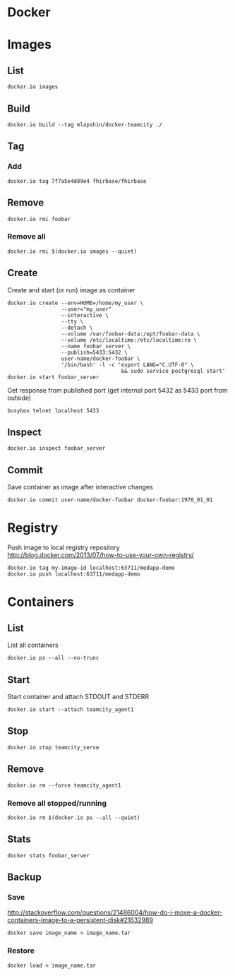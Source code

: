 <!-- -*- coding: utf-8; -*- -->

# Docker

# Images

## List

    docker.io images

## Build

    docker.io build --tag mlapshin/docker-teamcity ./

## Tag

### Add

    docker.io tag 7f7a5e4d89e4 fhirbase/fhirbase

## Remove

    docker.io rmi foobar

### Remove all

    docker.io rmi $(docker.io images --quiet)

## Create

Create and start (or run) image as container

    docker.io create --env=HOME=/home/my_user \
                     --user="my_user"
                     --interactive \
                     --tty \
                     --detach \
                     --volume /var/foobar-data:/opt/foobar-data \
                     --volume /etc/localtime:/etc/localtime:ro \
                     --name foobar_server \
                     --publish=5433:5432 \
                     user-name/docker-foobar \
                     '/bin/bash' -l -c 'export LANG="C.UTF-8" \
                                        && sudo service postgresql start'
    docker.io start foobar_server

Get response from published port (get internal port 5432 as 5433 port
from outside)

    busybox telnet localhost 5433

## Inspect

    docker.io inspect foobar_server

## Commit

Save container as image after interactive changes

    docker.io commit user-name/docker-foobar docker-foobar:1970_01_01

# Registry

Push image to local registry repository  
<http://blog.docker.com/2013/07/how-to-use-your-own-registry/>

    docker.io tag my-image-id localhost:63711/medapp-demo
    docker.io push localhost:63711/medapp-demo

# Containers

## List

List all containers

    docker.io ps --all --no-trunc

## Start

Start container and attach STDOUT and STDERR

    docker.io start --attach teamcity_agent1

## Stop

    docker.io stop teamcity_serve

## Remove

    docker.io rm --force teamcity_agent1

### Remove all stopped/running

    docker.io rm $(docker.io ps --all --quiet)

## Stats

    docker stats foobar_server

## Backup

### Save

<http://stackoverflow.com/questions/21486004/how-do-i-move-a-docker-containers-image-to-a-persistent-disk#21632989>

    docker save image_name > image_name.tar

### Restore

    docker load < image_name.tar
